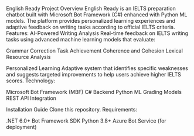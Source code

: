 English Ready
Project Overview
English Ready is an IELTS preparation chatbot built with Microsoft Bot Framework (C#) enhanced with Python ML models. The platform provides personalized learning experiences and adaptive feedback on writing tasks according to official IELTS criteria.
Features:
AI-Powered Writing Analysis
Real-time feedback on IELTS writing tasks using advanced machine learning models that evaluate:

Grammar Correction
Task Achievement
Coherence and Cohesion
Lexical Resource Analysis

Personalized Learning
Adaptive system that identifies specific weaknesses and suggests targeted improvements to help users achieve higher IELTS scores.
Technology:

Microsoft Bot Framework (MBF)
C# Backend
Python ML Grading Models
REST API Integration

Installation Guide
Clone this repository.
Requirements:

.NET 6.0+
Bot Framework SDK
Python 3.8+
Azure Bot Service (for deployment)

